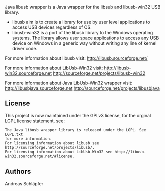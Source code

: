 Java libusb wrapper is a Java wrapper for the libsub and libusb-win32 USB library.
* libusb  aim is to create a library for use by user level applications to access USB devices regardless of OS.
* libusb-win32 is a port of the libusb library to the Windows operating systems. The library allows user space applications to access any USB device on Windows in a generic way without writing any line of kernel driver code.

For more information about libusb visit:
	http://libusb.sourceforge.net/

For more information about LibUsb-Win32 visit:
	http://libusb-win32.sourceforge.net
	http://sourceforge.net/projects/libusb-win32

For more information about Java LibUsb-Win32 wrapper visit:
	http://libusbjava.sourceforge.net
	http://sourceforge.net/projects/libusbjava

License
-------

This project is now maintained under the GPLv3 license, for the orginal LGPL license statement, see:

	The Java libusb wrapper library is released under the LGPL. See LGPL.txt
	for more information.
	For licensing information about libusb see http://sourceforge.net/projects/libusb/.
	For licensing information about LibUsb-Win32 see http://libusb-win32.sourceforge.net/#license.

Authors
-------
Andreas Schläpfer <spandi at users.sourceforge.net>
